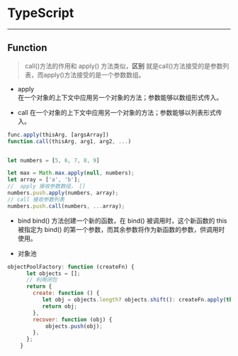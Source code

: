 # TypeScript

---

## Function

> call()方法的作用和 apply() 方法类似，**区别** 就是call()方法接受的是参数列表，而apply()方法接受的是一个参数数组。

+ apply  
在一个对象的上下文中应用另一个对象的方法；参数能够以数组形式传入。

+ call
在一个对象的上下文中应用另一个对象的方法；参数能够以列表形式传入。

```js
func.apply(thisArg, [argsArray])
function.call(thisArg, arg1, arg2, ...)


let numbers = [5, 6, 7, 8, 9]

let max = Math.max.apply(null, numbers);
let array = ['a', 'b'];
//  apply 接收参数数组， []
numbers.push.apply(numbers, array);
// call 接收参数列表
numbers.push.call(numbers, ...array);

```

+ bind
bind() 方法创建一个新的函数，在 bind() 被调用时，这个新函数的 this 被指定为 bind() 的第一个参数，而其余参数将作为新函数的参数，供调用时使用。

+ 对象池

```js
objectPoolFactory: function (createFn) {
      let objects = [];
      // 利用闭包
      return {
        create: function () {
           let obj = objects.length? objects.shift(): createFn.apply(this,arguments);
           return obj;
        },
        recover: function (obj) {
            objects.push(obj);
        },
      };
    }
```
